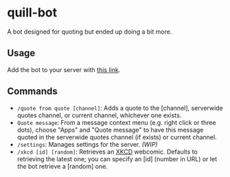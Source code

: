 # quill-bot
A bot designed for quoting but ended up doing a bit more.

## Usage
Add the bot to your server with [this link](https://discord.com/api/oauth2/authorize?client_id=1096665287597768704&permissions=0&scope=bot%20applications.commands).

## Commands
- `/quote from quote [channel]`: Adds a quote to the \[channel\], serverwide quotes channel, or current channel, whichever one exists.
- `Quote message`: From a message context menu (e.g. right click or three dots), choose "Apps" and "Quote message" to have this message quoted in the serverwide quotes channel (if exists) or current channel.
- `/settings`: Manages settings for the server. *(WIP)*
- `/xkcd [id] [random]`: Retrieves an [XKCD](https://xkcd.com) webcomic. Defaults to retrieving the latest one; you can specify an \[id\] (number in URL) or let the bot retrieve a \[random\] one.
